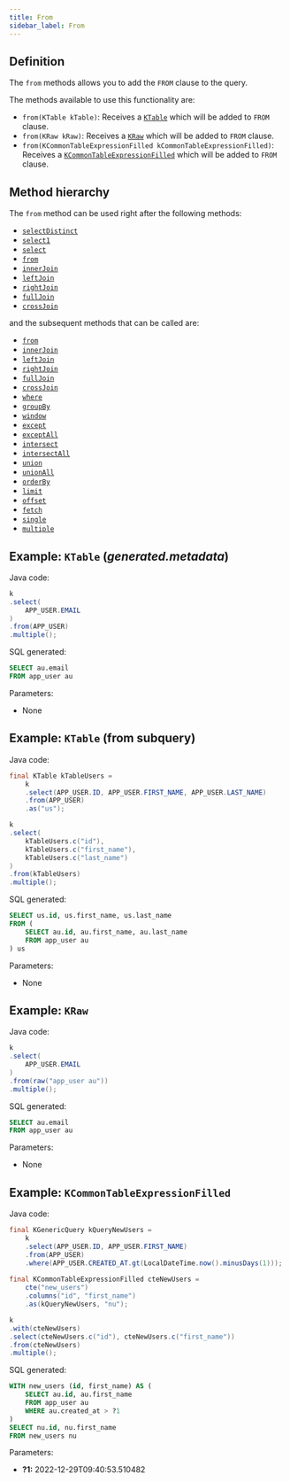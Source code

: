 ```yaml
---
title: From
sidebar_label: From
---
```


## Definition

The `from` methods allows you to add the `FROM` clause to the query.

The methods available to use this functionality are:

- `from(KTable kTable)`: Receives a [`KTable`](/docs/select-statement/from/introduction#ktable-types) which will be added to `FROM` clause.
- `from(KRaw kRaw)`: Receives a [`KRaw`](/docs/select-statement/select/introduction#7-kraw) which will be added to `FROM` clause.
- `from(KCommonTableExpressionFilled kCommonTableExpressionFilled)`: Receives a [`KCommonTableExpressionFilled`](/docs/select-statement/with/introduction) which will be added to `FROM` clause.

## Method hierarchy

The `from` method can be used right after the following methods:

- [`selectDistinct`](/docs/select-statement/select/distinct)
- [`select1`](/docs/select-statement/select/select1)
- [`select`](/docs/select-statement/select/)
- [`from`](/docs/select-statement/from/)
- [`innerJoin`](/docs/select-statement/join/inner-join)
- [`leftJoin`](/docs/select-statement/join/left-join)
- [`rightJoin`](/docs/select-statement/join/right-join)
- [`fullJoin`](/docs/select-statement/join/full-join)
- [`crossJoin`](/docs/select-statement/join/cross-join)

and the subsequent methods that can be called are:

- [`from`](/docs/select-statement/from/)
- [`innerJoin`](/docs/select-statement/join/inner-join)
- [`leftJoin`](/docs/select-statement/join/left-join)
- [`rightJoin`](/docs/select-statement/join/right-join)
- [`fullJoin`](/docs/select-statement/join/full-join)
- [`crossJoin`](/docs/select-statement/join/cross-join)
- [`where`](/docs/select-statement/where/)
- [`groupBy`](/docs/select-statement/group-by/)
- [`window`](/docs/select-statement/window/)
- [`except`](/docs/select-statement/combining/except)
- [`exceptAll`](/docs/select-statement/combining/except-all)
- [`intersect`](/docs/select-statement/combining/intersect)
- [`intersectAll`](/docs/select-statement/combining/intersect-all)
- [`union`](/docs/select-statement/combining/union)
- [`unionAll`](/docs/select-statement/combining/union-all)
- [`orderBy`](/docs/select-statement/order-by/)
- [`limit`](/docs/select-statement/limit)
- [`offset`](/docs/select-statement/offset)
- [`fetch`](/docs/select-statement/fetch/)
- [`single`](/docs/select-statement/select/)
- [`multiple`](/docs/select-statement/select/)

## Example: `KTable` (_generated.metadata_)

Java code:

```java
k
.select(
    APP_USER.EMAIL
)
.from(APP_USER)
.multiple();
```

SQL generated:

```sql
SELECT au.email
FROM app_user au
```

Parameters:

- None

## Example: `KTable` (from subquery)

Java code:

```java
final KTable kTableUsers =
    k
    .select(APP_USER.ID, APP_USER.FIRST_NAME, APP_USER.LAST_NAME)
    .from(APP_USER)
    .as("us");

k
.select(
    kTableUsers.c("id"),
    kTableUsers.c("first_name"),
    kTableUsers.c("last_name")
)
.from(kTableUsers)
.multiple();
```

SQL generated:

```sql
SELECT us.id, us.first_name, us.last_name
FROM (
    SELECT au.id, au.first_name, au.last_name 
    FROM app_user au
) us
```

Parameters:

- None

## Example: `KRaw`

Java code:

```java
k
.select(
    APP_USER.EMAIL
)
.from(raw("app_user au"))
.multiple();
```

SQL generated:

```sql
SELECT au.email
FROM app_user au
```

Parameters:

- None

## Example: `KCommonTableExpressionFilled`

Java code:

```java
final KGenericQuery kQueryNewUsers =
    k
    .select(APP_USER.ID, APP_USER.FIRST_NAME)
    .from(APP_USER)
    .where(APP_USER.CREATED_AT.gt(LocalDateTime.now().minusDays(1)));
        
final KCommonTableExpressionFilled cteNewUsers = 
    cte("new_users")
    .columns("id", "first_name")
    .as(kQueryNewUsers, "nu");

k
.with(cteNewUsers)
.select(cteNewUsers.c("id"), cteNewUsers.c("first_name"))
.from(cteNewUsers)
.multiple();
```

SQL generated:

```sql
WITH new_users (id, first_name) AS (
    SELECT au.id, au.first_name
    FROM app_user au
    WHERE au.created_at > ?1
)
SELECT nu.id, nu.first_name
FROM new_users nu
```

Parameters:

- **?1:** 2022-12-29T09:40:53.510482